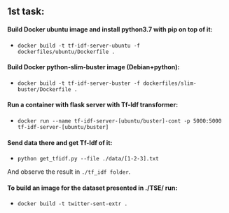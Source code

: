 ## 1st task:

#### Build Docker ubuntu image and install python3.7 with pip on top of it:
* `docker build -t tf-idf-server-ubuntu -f dockerfiles/ubuntu/Dockerfile .`

#### Build Docker python-slim-buster image (Debian+python):
* `docker build -t tf-idf-server-buster -f dockerfiles/slim-buster/Dockerfile .`

#### Run a container with flask server with Tf-Idf transformer:
* `docker run --name tf-idf-server-[ubuntu/buster]-cont -p 5000:5000 tf-idf-server-[ubuntu/buster]`

#### Send data there and get Tf-Idf of it:
* `python get_tfidf.py --file ./data/[1-2-3].txt`

And observe the result in `./tf_idf folder`. 

#### To build an image for the dataset presented in ./TSE/ run:
* `docker build -t twitter-sent-extr .`

